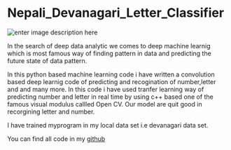 # Nepali_Devanagari_Letter_Classifier


![enter image description here](https://itchronicles.com/wp-content/uploads/2020/11/where-is-ai-used-1024x683.jpg)

In the search of deep data analytic we comes to deep machine learnig which is most famous way of finding pattern in data and predicting the future state of data pattern.

In this python based machine learning code i have written a convolution based deep learnig code of predicting and recogination of number,letter and and many more. In this code i have used tranfer learning way of predicting number and letter in real time by using c++ based one of the famous visual modulus callled Open CV. Our model are quit good in recorgining letter and number.

I have trained myprogram in my local data set i.e devanagari data set.

You can find all code in my [github](https://github.com/rockerritesh/1st-project-NEPAL-Nepali_devanagari_Classifier-Ka-Kha-Ga---Ek-Dui-Tin-)


 

